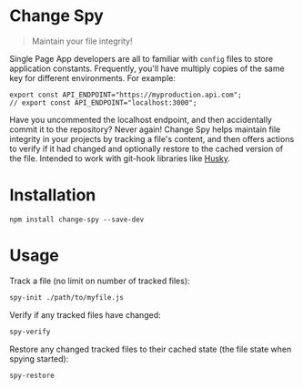 # Change Spy

> Maintain your file integrity!

Single Page App developers are all to familiar with `config` files to store application constants.  Frequently, you'll have multiply copies of the same key for different environments.  For example:

```
export const API_ENDPOINT="https://myproduction.api.com";
// export const API_ENDPOINT="localhost:3000";
```

Have you uncommented the localhost endpoint, and then accidentally commit it to the repository? Never again!  Change Spy helps maintain file integrity in your projects by tracking a file's content, and then offers actions to verify if it had changed and optionally restore to the cached version of the file.  Intended to work with git-hook libraries like [Husky](https://github.com/typicode/husky).


# Installation
```
npm install change-spy --save-dev
```

# Usage

Track a file (no limit on number of tracked files):
```sh
spy-init ./path/to/myfile.js
```

Verify if any tracked files have changed:
```sh
spy-verify
```

Restore any changed tracked files to their cached state (the file state when spying started):
```sh
spy-restore
```



